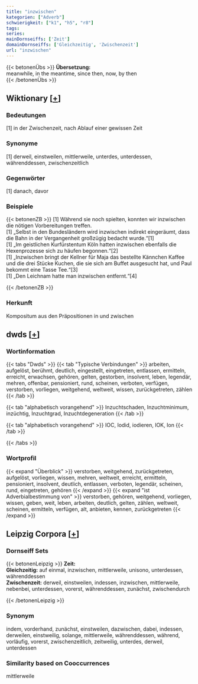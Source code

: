 ```yaml
---
title: "inzwischen"
kategorien: ["Adverb"]
schwierigkeit: ["k1", "h5", "r8"]
tags:
series:
mainDornseiffs: ['Zeit']
domainDornseiffs: ['Gleichzeitig', 'Zwischenzeit']
url: "inzwischen"
---
```


{{< betonenÜbs >}}
**Übersetzung:**  
meanwhile, in the meantime, since then, now, by then  
{{< /betonenÜbs >}}

## Wiktionary [[+](https://de.wiktionary.org/wiki/inzwischen)]

### Bedeutungen
[1] in der Zwischenzeit, nach Ablauf einer gewissen Zeit  

### Synonyme
[1] derweil, einstweilen, mittlerweile, unterdes, unterdessen, währenddessen, zwischenzeitlich  

### Gegenwörter
[1] danach, davor  

### Beispiele
{{< betonenZB >}}
[1] Während sie noch spielten, konnten wir inzwischen die nötigen Vorbereitungen treffen.  
[1] „Selbst in den Bundesländern wird inzwischen indirekt eingeräumt, dass die Bahn in der Vergangenheit großzügig bedacht wurde.“[1]  
[1] „Im geistlichen Kurfürstentum Köln hatten inzwischen ebenfalls die Hexenprozesse sich zu häufen begonnen.“[2]  
[1] „Inzwischen bringt der Kellner für Maja das bestellte Kännchen Kaffee und die drei Stücke Kuchen, die sie sich am Buffet ausgesucht hat, und Paul bekommt eine Tasse Tee.“[3]  
[1] „Den Leichnam hatte man inzwischen entfernt.“[4]  

{{< /betonenZB >}}
### Herkunft
Kompositum aus den Präpositionen in und zwischen  



## dwds [[+](https://www.dwds.de/wb/inzwischen)]

### Wortinformation
{{< tabs "Dwds" >}}
{{< tab "Typische Verbindungen" >}}
arbeiten, aufgelöst, berühmt, deutlich, eingestellt, eingetreten, entlassen, ermitteln, erreicht, erwachsen, gehören, gelten, gestorben, insolvent, leben, legendär, mehren, offenbar, pensioniert, rund, scheinen, verboten, verfügen, verstorben, vorliegen, weitgehend, weltweit, wissen, zurückgetreten, zählen
{{< /tab >}}

{{< tab "alphabetisch vorangehend" >}}
Inzuchtschaden, Inzuchtminimum, inzüchtig, Inzuchtgrad, Inzuchtdegeneration
{{< /tab >}}

{{< tab "alphabetisch vorangehend" >}}
IOC, Iodid, iodieren, IOK, Ion
{{< /tab >}}

{{< /tabs >}}

### Wortprofil
{{< expand "Überblick" >}} verstorben, weitgehend, zurückgetreten, aufgelöst, vorliegen, wissen, mehren, weltweit, erreicht, ermitteln, pensioniert, insolvent, deutlich, entlassen, verboten, legendär, scheinen, rund, eingetreten, gehören {{< /expand >}}
{{< expand "ist Adverbialbestimmung von" >}} verstorben, gehören, weitgehend, vorliegen, wissen, geben, weit, leben, arbeiten, deutlich, gelten, zählen, weltweit, scheinen, ermitteln, verfügen, alt, anbieten, kennen, zurückgetreten {{< /expand >}}

## Leipzig Corpora [[+](https://corpora.uni-leipzig.de/en/res?word=inzwischen&corpusId=deu_newscrawl-public_2018)]

### Dornseiff Sets
{{< betonenLeipzig >}}
**Zeit:**  
**Gleichzeitig:** auf einmal, inzwischen, mittlerweile, unisono, unterdessen, währenddessen  
**Zwischenzeit:** derweil, einstweilen, indessen, inzwischen, mittlerweile, nebenbei, unterdessen, vorerst, währenddessen, zunächst, zwischendurch  

{{< /betonenLeipzig >}}

### Synonym
indem, vorderhand, zunächst, einstweilen, dazwischen, dabei, indessen, derweilen, einstweilig, solange, mittlerweile, währenddessen, während, vorläufig, vorerst, zwischenzeitlich, zeitweilig, unterdes, derweil, unterdessen


### Similarity based on Cooccurrences
mittlerweile

